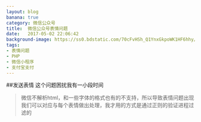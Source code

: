 ```yaml
---
layout: blog
banana: true
category: 微信公众号
title:  微信公众号表情问题
date:   2017-05-02 22:06:42
background-image: https://ss0.bdstatic.com/70cFvHSh_Q1YnxGkpoWK1HF6hhy/it/u=1862144027,3988490693&fm=27&gp=0.jpg
tags:
- 表情问题
- PHP
- 微信小程序
- 支付宝支付
---
```


##发送表情
这个问题困扰我有一小段时间

>微信不解析html，和一些字体的格式也有的不支持，所以导致表情问题出现
我们可以对应与每个表情做出处理，我才用的方式是通过正则的验证进程过滤的
